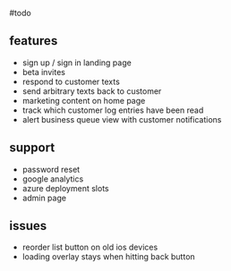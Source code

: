 #todo

## features
- sign up / sign in landing page
- beta invites
- respond to customer texts
- send arbitrary texts back to customer
- marketing content on home page
- track which customer log entries have been read
- alert business queue view with customer notifications

## support
- password reset
- google analytics
- azure deployment slots
- admin page

## issues
- reorder list button on old ios devices
- loading overlay stays when hitting back button